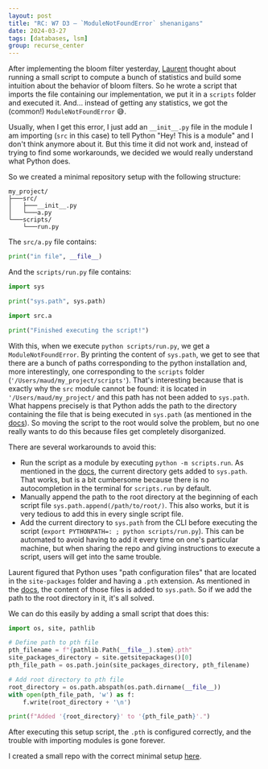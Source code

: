 ```yaml
---
layout: post
title: "RC: W7 D3 — `ModuleNotFoundError` shenanigans"
date: 2024-03-27
tags: [databases, lsm]
group: recurse_center
---
```


After implementing the bloom filter yesterday, [Laurent](https://ldirer.com/) thought about running a small script to
compute a bunch of statistics and build some intuition about the behavior of bloom filters.
So he wrote a script that imports the file containing our implementation, we put it in a `scripts` folder and
executed it.
And... instead of getting any statistics, we got the (common!) `ModuleNotFoundError` 😅.

Usually, when I get this error, I just add an `__init__.py` file in the module I am importing (`src` in this case) to
tell Python "Hey! This is a module" and I don't think anymore about it.
But this time it did not work and, instead of trying to find some workarounds, we decided we would really understand
what Python does.

So we created a minimal repository setup with the following structure:

```
my_project/
├───src/
│   ├───__init__.py
│   └───a.py
└───scripts/
    └───run.py
```

The `src/a.py` file contains:

```python
print("in file", __file__)
```

And the `scripts/run.py` file contains:

```python
import sys

print("sys.path", sys.path)

import src.a

print("Finished executing the script!")
```

With this, when we execute `python scripts/run.py`, we get a `ModuleNotFoundError`.
By printing the content of `sys.path`, we get to see that there are a bunch of paths corresponding to the python
installation and, more interestingly, one corresponding to the `scripts` folder (`'/Users/maud/my_project/scripts'`).
That's interesting because that is exactly why the `src` module cannot be found: it is located
in `'/Users/maud/my_project/` and this path has not been added to `sys.path`.
What happens precisely is that Python adds the path to the directory containing the file that is being executed
in `sys.path` (as mentioned in the [docs](https://docs.python.org/3/using/cmdline.html#cmdoption-m:~:text=If%20the%20script%20name%20refers%20directly%20to%20a%20Python%20file%2C%20the%20directory%20containing%20that%20file%20is%20added%20to%20the%20start%20of%20sys.path%2C%20and%20the%20file%20is%20executed%20as%20the%20__main__%20module)).
So moving the script to the root would solve the problem, but no one really wants to do this because files get
completely disorganized.

There are several workarounds to avoid this:

- Run the script as a module by executing `python -m scripts.run`. As mentioned in
  the [docs](https://docs.python.org/3/using/cmdline.html#cmdoption-m), the current directory gets added to
  `sys.path`. That works, but is a bit cumbersome because there is no autocompletion in the terminal
  for `scripts.run` by default.
- Manually append the path to the root directory at the beginning of each script file `sys.path.append(/path/to/root/)`.
  This also works, but it is very tedious to add this in every single script file.
- Add the current directory to `sys.path` from the CLI before executing the
  script (`export PYTHONPATH=: ; python scripts/run.py`). This can be automated to avoid having to add it every time on
  one's particular machine, but when sharing the repo and giving instructions to execute a script, users will get into
  the same trouble.

Laurent figured that Python uses "path configuration files" that are located in the `site-packages` folder and having
a `.pth` extension.
As mentioned in the [docs](https://docs.python.org/3/library/site.html), the content of those files is added
to `sys.path`.
So if we add the path to the root directory in it, it's all solved.

We can do this easily by adding a small script that does this:

```python
import os, site, pathlib

# Define path to pth file
pth_filename = f"{pathlib.Path(__file__).stem}.pth"
site_packages_directory = site.getsitepackages()[0]
pth_file_path = os.path.join(site_packages_directory, pth_filename)

# Add root directory to pth file
root_directory = os.path.abspath(os.path.dirname(__file__))
with open(pth_file_path, 'w') as f:
    f.write(root_directory + '\n')

print(f"Added '{root_directory}' to '{pth_file_path}'.")
```

After executing this setup script, the `.pth` is configured correctly, and the trouble with importing modules is gone
forever.

I created a small repo with the correct minimal
setup [here](https://github.com/MaudGautier/module-not-found-shenanigans).

